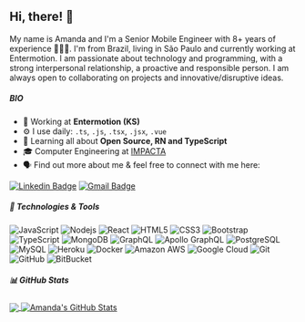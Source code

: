## Hi, there! 👋

My name is Amanda and I'm a Senior Mobile Engineer with 8+ years of experience 👩🏻‍💻. I'm from Brazil, living in São Paulo and currently working at Entermotion. I am passionate about technology and programming, with a strong interpersonal relationship, a proactive and responsible person. I am always open to collaborating on projects and innovative/disruptive ideas. 


##### BIO

- 🏢 Working at **Entermotion (KS)**
- ⚙️ I use daily: `.ts`, `.js`, `.tsx`, `.jsx`, `.vue`
- 🌱 Learning all about **Open Source, RN and TypeScript**
- 🎓 Computer Engineering at [IMPACTA](https://www.impacta.edu.br/)
- 🗣️ Find out more about me & feel free to connect with me here:

[![Linkedin Badge](https://img.shields.io/badge/-Amanda-blue?style=flat-square&logo=Linkedin&logoColor=white&link=https://www.linkedin.com/in/amandaogama/)](https://www.linkedin.com/in/amandaogama/)
[![Gmail Badge](https://img.shields.io/badge/-amgama17@gmail.com-c14438?style=flat-square&logo=Gmail&logoColor=white&link=mailto:amgama17@gmail.com)](mailto:amgama17@gmail.com)

##### 🔧 Technologies & Tools

![JavaScript](https://img.shields.io/badge/-JavaScript-black?style=flat-square&logo=javascript)
![Nodejs](https://img.shields.io/badge/-Nodejs-black?style=flat-square&logo=Node.js)
![React](https://img.shields.io/badge/-React-black?style=flat-square&logo=react)
![HTML5](https://img.shields.io/badge/-HTML5-E34F26?style=flat-square&logo=html5&logoColor=white)
![CSS3](https://img.shields.io/badge/-CSS3-1572B6?style=flat-square&logo=css3)
![Bootstrap](https://img.shields.io/badge/-Bootstrap-563D7C?style=flat-square&logo=bootstrap)
![TypeScript](https://img.shields.io/badge/-TypeScript-007ACC?style=flat-square&logo=typescript)
![MongoDB](https://img.shields.io/badge/-MongoDB-black?style=flat-square&logo=mongodb)
![GraphQL](https://img.shields.io/badge/-GraphQL-E10098?style=flat-square&logo=graphql)
![Apollo GraphQL](https://img.shields.io/badge/-Apollo%20GraphQL-311C87?style=flat-square&logo=apollo-graphql)
![PostgreSQL](https://img.shields.io/badge/-PostgreSQL-336791?style=flat-square&logo=postgresql)
![MySQL](https://img.shields.io/badge/-MySQL-black?style=flat-square&logo=mysql)
![Heroku](https://img.shields.io/badge/-Heroku-430098?style=flat-square&logo=heroku)
![Docker](https://img.shields.io/badge/-Docker-black?style=flat-square&logo=docker)
![Amazon AWS](https://img.shields.io/badge/Amazon%20AWS-232F3E?style=flat-square&logo=amazon-aws)
![Google Cloud](https://img.shields.io/badge/Google%20Cloud-black?style=flat-square&logo=google-cloud)
![Git](https://img.shields.io/badge/-Git-black?style=flat-square&logo=git)
![GitHub](https://img.shields.io/badge/-GitHub-181717?style=flat-square&logo=github)
![BitBucket](https://img.shields.io/badge/-BitBucket-darkblue?style=flat-square&logo=bitbucket)

##### 📊 GitHub Stats
<a href="https://github.com/aoligama">
  <img align="center" src="https://github-readme-stats.vercel.app/api/top-langs/?username=aoligama" />
</a>
<a href="https://github.com/aoligama">
  <img align="center" src="https://github-readme-stats.vercel.app/api?username=aoligama&show_icons=true&line_height=27&count_private=true" alt="Amanda's GitHub Stats" />
</a>
